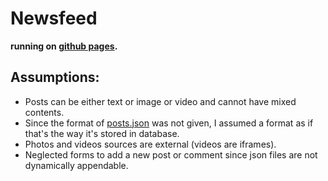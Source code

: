 # Newsfeed

**running on [github pages](https://3omar3allam.github.io/newsfeed).**

## Assumptions:
* Posts can be either text or image or video and cannot have mixed contents.
* Since the format of [posts.json](src/assets/posts.json) was not given, I assumed a format as if that's the way it's stored in database.
* Photos and videos sources are external (videos are iframes).
* Neglected forms to add a new post or comment since json files are not dynamically appendable.
